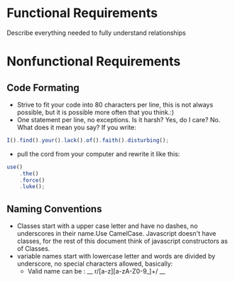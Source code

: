 # Functional Requirements

Describe everything needed to fully understand relationships

# Nonfunctional Requirements

## Code Formating

 - Strive to fit your code into 80 characters per line, this is not always
    possible, but it is possible more often that you think.:)
 - One statement per line, no exceptions. Is it harsh? Yes, do I care? No. 
 What does it mean you say? If you write:

```javascript
I().find().your().lack().of().faith().disturbing();
```
 -    pull the cord from your computer and rewrite it like this:

```javascript
use()  
    .the()  
    .force()  
    .luke();  
```
## Naming Conventions

 - Classes start with a upper case letter and have no dashes, no underscores in
    their name.Use CamelCase. Javascript doesn't have classes, for the rest of
    this document think of javascript constructors as of Classes.
 - variable names start with lowercase letter and words are divided by
    underscore, no special characters allowed, basically:
    - Valid name can be : __ r/[a-z][a-zA-Z0-9_]+/ __

